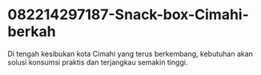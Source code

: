 # 082214297187-Snack-box-Cimahi-berkah
Di tengah kesibukan kota Cimahi yang terus berkembang, kebutuhan akan solusi konsumsi praktis dan terjangkau semakin tinggi.
